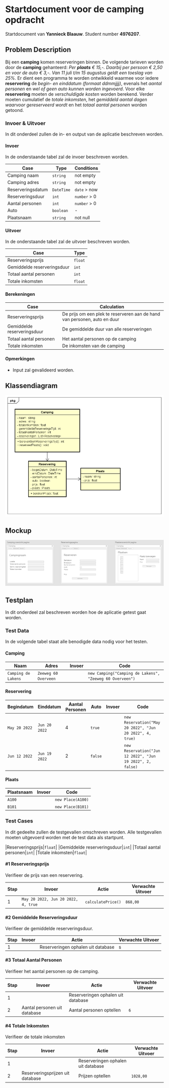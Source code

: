 # Startdocument voor de camping opdracht

Startdocument van **Yannieck Blaauw**. Student number **4976207**.

## Problem Description

Bij een **camping** komen reserveringen binnen. De volgende tarieven worden
door de **camping** gehanteerd: *Per **plaats** € 15,-. Daarbij per persoon € 2,50 en*
*voor de auto € 3,-. Van 11 juli t/m 15 augustus geldt een toeslag van 25%.*
Er dient een programma te worden ontwikkeld waarmee voor iedere **reservering** de *begin- en einddatum (formaat ddmmjjjj)*, evenals het *aantal personen*
en *wel of geen auto kunnen worden ingevoerd*. Voor elke **reservering** moeten
de *verschuldigde kosten* worden berekend. Verder moeten cumulatief
de *totale inkomsten*, het *gemiddeld aantal dagen waarvoor gereserveerd wordt*
en het *totaal aantal personen* worden getoond. 

### Invoer & Uitvoer

In dit onderdeel zullen de in- en output van de aplicatie beschreven worden.

#### Invoer

In de onderstaande tabel zal de invoer beschreven worden.

| Case              | Type       | Conditions   |
| ----------------- | ---------- | ------------ |
| Camping naam      | `string`   | not empty    |
| Camping adres     | `string`   | not empty    |
| Reserveringsdatum | `DateTime` | `date` > now |
| Reserveringsduur  | `int`      |`number` > 0  |
| Aantal personen   | `int`      | `number` > 0 |
| Auto              | `boolean`  | -            |
| Plaatsnaam        | `string`   | not null     |

#### Uitvoer

In de onderstaande tabel zal de uitvoer beschreven worden.

| Case                        | Type    |
| --------------------------- | ------- |
| Reserveringsprijs           | `float` |
| Gemiddelde reserveringsduur | `int`   |
| Totaal aantal personen      | `int`   |
| Totale inkomsten            | `float` |

#### Berekeningen

| Case                        | Calculation                                                               |
| --------------------------- | ------------------------------------------------------------------------- |
| Reserveringsprijs           | De prijs om een plek te reserveren aan de hand van personen, auto en duur |
| Gemiddelde reserveringsduur | De gemiddelde duur van alle reserveringen                                 |
| Totaal aantal personen      | Het aantal personen op de camping                                         |
| Totale inkomsten            | De inkomsten van de camping                                               |

#### Opmerkingen

* Input zal gevalideerd worden.

## Klassendiagram

![Klassendiagram](ClassDiagram.png "Eerste versie van het klassendiagram")

## Mockup

![Mockup](Mockup.png "Eerste versie van de mockup")


## Testplan

In dit onderdeel zal beschreven worden hoe de aplicatie getest gaat worden.

### Test Data

In de volgende tabel staat alle benodigde data nodig voor het testen.

#### Camping

| Naam                | Adres                | Invoer | Code                                                     |
| ------------------- | -------------------- | ------ | -------------------------------------------------------- |
| `Camping de Lakens` | `Zeeweg 60 Overveen` |        | `new Camping("Camping de Lakens", "Zeeweg 60 Overveen")` |

#### Reservering

| Begindatum    | Einddatum     | Aantal Personen | Auto    | Invoer| Code                                                      |
| ------------- | ------------- | --------------- | ------- | ----- | ----------------------------------------------------------|
| `May 20 2022` | `Jun 20 2022` | 4               | `true`  |       | `new Reservation("May 20 2022", "Jun 20 2022", 4, true)`  |
| `Jun 12 2022` | `Jun 19 2022` | 2               | `false` |       | `new Reservation("Jun 12 2022", "Jun 19 2022", 2, false)` |

#### Plaats

| Plaatsnaam   | Invoer | Code               |
| ------------ | ------ | ------------------ |
| `A100`       |        | `new Place(A100)`  |
| `B101`       |        | `new Place(B101)`  |

### Test Cases

In dit gedeelte zullen de testgevallen omschreven worden. Alle testgevallen moeten uitgevoerd worden met de test data als startpunt.

|Reserveringsprijs|`float`|
|Gemiddelde reserveringsduur|`int`|
|Totaal aantal personen|`int`|
|Totale inkomsten|`float`|

#### #1 Reserveringsprijs

Verifieer de prijs van een reservering.

| Stap | Invoer                              | Actie              | Verwachte Uitvoer |
| ---- | ----------------------------------- | ------------------ | ----------------- |
| 1    | `May 20 2022, Jun 20 2022, 4, true` | `calculatePrice()` | `868,00`          |

#### #2 Gemiddelde Reserveringsduur

Verifieer de gemiddelde reserveringsduur.

| Stap | Invoer                        | Actie                              | Verwachte Uitvoer |
| ---- | ----------------------------- | ---------------------------------- | ----------------- |
| 1    |                               | Reserveringen ophalen uit database |             s              | `19`              |

#### #3 Totaal Aantal Personen

Verifieer het aantal personen op de camping.

| Stap | Invoer                       | Actie                              | Verwachte Uitvoer |
| ---- | ---------------------------- | ---------------------------------- | ----------------- |
| 1    |                              | Reserveringen ophalen uit database |                   |
| 2    | Aantal personen uit database | Aantal personen optellen           | `6`               |

#### #4 Totale Inkomsten

Verifieer de totale inkomsten

| Stap | Invoer                           | Actie                              | Verwachte Uitvoer |
| ---- | -------------------------------- | ---------------------------------- | ----------------- |
| 1    |                                  | Reserveringen ophalen uit database |                   |
| 2    | Reserveringsprijzen uit database | Prijzen optellen                   | `1028,00`         |
